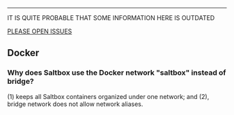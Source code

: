 
---
IT IS QUITE PROBABLE THAT SOME INFORMATION HERE IS OUTDATED

[PLEASE OPEN ISSUES](https://github.com/saltyorg/docs/issues)

## Docker

### Why does Saltbox use the Docker network "saltbox" instead of bridge?

(1) keeps all Saltbox containers organized under one network; and (2), bridge network does not allow network aliases.


